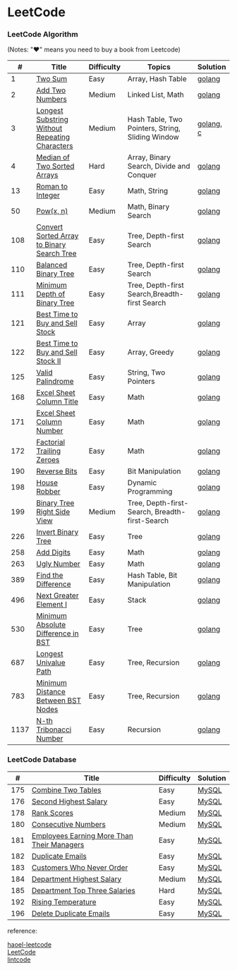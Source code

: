 # LeetCode

### LeetCode Algorithm

(Notes: "&hearts;" means you need to buy a book from Leetcode)

| #    | Title                                                                                                                                       | Difficulty | Topics                                           | Solution                                                                                                                                                  |
| ---- | ------------------------------------------------------------------------------------------------------------------------------------------- | ---------- | ------------------------------------------------ | --------------------------------------------------------------------------------------------------------------------------------------------------------- |
| 1    | [Two Sum](https://leetcode.com/problems/two-sum/description/)                                                                               | Easy       | Array, Hash Table                                | [golang](./algorithms/golang/1.two-sum.go)                                                                                                                |
| 2    | [Add Two Numbers](https://leetcode.com/problems/add-two-numbers/description/)                                                               | Medium     | Linked List, Math                                | [golang](./algorithms/golang/2.add-two-numbers.go)                                                                                                        |
| 3    | [Longest Substring Without Repeating Characters](https://leetcode.com/problems/longest-substring-without-repeating-characters/description/) | Medium     | Hash Table, Two Pointers, String, Sliding Window | [golang](./algorithms/golang/3.longest-substring-without-repeating-characters.go), [c](./algorithms/c/3.longest-substring-without-repeating-characters.c) |
| 4    | [Median of Two Sorted Arrays](https://leetcode.com/problems/median-of-two-sorted-arrays/description/)                                       | Hard       | Array, Binary Search, Divide and Conquer         | [golang](./algorithms/golang/4.median-of-two-sorted-arrays.go)                                                                                            |
| 13   | [Roman to Integer](https://leetcode.com/problems/roman-to-integer/)                                                                         | Easy       | Math, String                                     | [golang](./algorithms/golang/13.roman-to-integer.go)                                                                                                      |
| 50   | [Pow(x, n)](https://leetcode.com/problems/powx-n/description/)                                                                              | Medium     | Math, Binary Search                              | [golang](./algorithms/golang/50.pow-x-n.go)                                                                                                               |
| 108  | [Convert Sorted Array to Binary Search Tree](https://leetcode.com/problems/convert-sorted-array-to-binary-search-tree/description/)         | Easy       | Tree, Depth-first Search                         | [golang](./algorithms/golang/108.convert-sorted-array-to-binary-search-tree.go)                                                                           |
| 110  | [Balanced Binary Tree](https://leetcode.com/problems/balanced-binary-tree/description/)                                                     | Easy       | Tree, Depth-first Search                         | [golang](./algorithms/golang/110.balanced-binary-tree.go)                                                                                                 |
| 111  | [Minimum Depth of Binary Tree](https://leetcode.com/problems/minimum-depth-of-binary-tree/description/)                                     | Easy       | Tree, Depth-first Search,Breadth-first Search    | [golang](./algorithms/golang/111.minimum-depth-of-binary-tree.go)                                                                                         |
| 121  | [Best Time to Buy and Sell Stock](https://leetcode.com/problems/best-time-to-buy-and-sell-stock/description/)                               | Easy       | Array                                            | [golang](./algorithms/golang/121.best-time-to-buy-and-sell-stock.go)                                                                                      |
| 122  | [Best Time to Buy and Sell Stock II](https://leetcode.com/problems/best-time-to-buy-and-sell-stock-ii/description/)                         | Easy       | Array, Greedy                                    | [golang](./algorithms/golang/122.best-time-to-buy-and-sell-stock-ii.go)                                                                                   |
| 125  | [Valid Palindrome](https://leetcode.com/problems/valid-palindrome/description/)                                                             | Easy       | String, Two Pointers                             | [golang](./algorithms/golang/125.valid-palindrome.go)                                                                                                     |
| 168  | [Excel Sheet Column Title](https://leetcode.com/problems/excel-sheet-column-title/description/)                                             | Easy       | Math                                             | [golang](./algorithms/golang/168.excel-sheet-column-title.go)                                                                                             |
| 171  | [Excel Sheet Column Number](https://leetcode.com/problems/excel-sheet-column-number/description/)                                           | Easy       | Math                                             | [golang](./algorithms/golang/171.excel-sheet-column-number.go)                                                                                            |
| 172  | [Factorial Trailing Zeroes](https://leetcode.com/problems/factorial-trailing-zeroes/description/)                                           | Easy       | Math                                             | [golang](./algorithms/golang/172.factorial-trailing-zeroes.go)                                                                                            |
| 190  | [Reverse Bits](https://leetcode.com/problems/reverse-bits/description/)                                                                     | Easy       | Bit Manipulation                                 | [golang](./algorithms/golang/190.reverse-bits.go)                                                                                                         |
| 198  | [House Robber](https://leetcode.com/problems/house-robber/description/)                                                                     | Easy       | Dynamic Programming                              | [golang](./algorithms/golang/198.house-robber.go)                                                                                                         |
| 199  | [Binary Tree Right Side View](https://leetcode.com/problems/binary-tree-right-side-view/description/)                                       | Medium     | Tree, Depth-first-Search, Breadth-first-Search   | [golang](./algorithms/golang/199.binary-tree-right-side-view.go)                                                                                          |
| 226  | [Invert Binary Tree](https://leetcode.com/problems/invert-binary-tree/description/)                                                         | Easy       | Tree                                             | [golang](./algorithms/golang/226.invert-binary-tree.go)                                                                                                   |
| 258  | [Add Digits](https://leetcode.com/problems/add-digits/description/)                                                                         | Easy       | Math                                             | [golang](./algorithms/golang/258.add-digits.go)                                                                                                           |
| 263  | [Ugly Number](https://leetcode.com/problems/ugly-number/description/)                                                                       | Easy       | Math                                             | [golang](./algorithms/golang/263.ugly-number.go)                                                                                                          |
| 389  | [Find the Difference](https://leetcode.com/problems/find-the-difference/description/)                                                       | Easy       | Hash Table, Bit Manipulation                     | [golang](./algorithms/golang/389.find-the-difference.go)                                                                                                  |
| 496  | [Next Greater Element I](https://leetcode.com/problems/next-greater-element-i/description/)                                                 | Easy       | Stack                                            | [golang](./algorithms/golang/496.next-greater-element-i.go)                                                                                               |
| 530  | [Minimum Absolute Difference in BST](https://leetcode.com/problems/minimum-absolute-difference-in-bst/)                                     | Easy       | Tree                                             | [golang](./algorithms/golang/530.minimum-absolute-difference-in-bst.go)                                                                                   |
| 687  | [Longest Univalue Path](https://leetcode.com/problems/longest-univalue-path/description/)                                                   | Easy       | Tree, Recursion                                  | [golang](./algorithms/golang/687.longest-univalue-path.go)                                                                                                |
| 783  | [Minimum Distance Between BST Nodes](https://leetcode.com/problems/minimum-distance-between-bst-nodes/description/)                         | Easy       | Tree, Recursion                                  | [golang](./algorithms/golang/783.minimum-distance-between-bst-nodes.go)                                                                                   |
| 1137 | [N-th Tribonacci Number](https://leetcode.com/problems/n-th-tribonacci-number/submissions/)                                                 | Easy       | Recursion                                        | [golang](./algorithms/golang/1137.n-th-tribonacci-number.go)                                                                                              |

### LeetCode Database

| #   | Title                                                                                                                               | Difficulty | Solution                                                               |
| --- | ----------------------------------------------------------------------------------------------------------------------------------- | ---------- | ---------------------------------------------------------------------- |
| 175 | [Combine Two Tables](https://leetcode.com/problems/combine-two-tables/)                                                             | Easy       | [MySQL](./database/175.combine-two-tables.sql)                         |
| 176 | [Second Highest Salary](https://leetcode.com/problems/second-highest-salary/description/)                                           | Easy       | [MySQL](./database/176.second-highest-salary.sql)                      |
| 178 | [Rank Scores](https://leetcode.com/problems/rank-scores/description/)                                                               | Medium     | [MySQL](./database/178.rank-scores.sql)                                |
| 180 | [Consecutive Numbers](https://leetcode.com/problems/consecutive-numbers/description/)                                               | Medium     | [MySQL](./database/180.consecutive-numbers.sql)                        |
| 181 | [Employees Earning More Than Their Managers](https://leetcode.com/problems/employees-earning-more-than-their-managers/description/) | Easy       | [MySQL](./database/181.employees-earning-more-than-their-managers.sql) |
| 182 | [Duplicate Emails](https://leetcode.com/problems/duplicate-emails/description/)                                                     | Easy       | [MySQL](./database/182.duplicate-emails.sql)                           |
| 183 | [Customers Who Never Order](https://leetcode.com/problems/customers-who-never-order/)                                               | Easy       | [MySQL](./database/183.customers-who-never-order.sql)                  |
| 184 | [Department Highest Salary](https://leetcode.com/problems/department-highest-salary/description/)                                   | Medium     | [MySQL](./database/184.department-highest-salary.sql)                  |
| 185 | [Department Top Three Salaries](https://leetcode.com/problems/department-top-three-salaries/description/)                           | Hard       | [MySQL](./database/185.department-top-three-salaries.sql)              |
| 192 | [Rising Temperature](https://leetcode.com/problems/rising-temperature/)                                                             | Easy       | [MySQL](./database/197.rising-temperature.sql)                         |
| 196 | [Delete Duplicate Emails](https://leetcode.com/problems/delete-duplicate-emails/description/)                                       | Easy       | [MySQL](./database/196.delete-duplicate-emails.sql)                    |

reference:

[haoel-leetcode](https://github.com/haoel/leetcode)  
[LeetCode](https://leetcode.com/)  
[lintcode](https://www.lintcode.com/)
